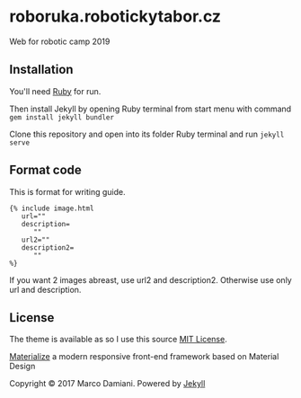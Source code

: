 # roboruka.robotickytabor.cz

Web for robotic camp 2019

## Installation

You'll need <a href="https://rubyinstaller.org/downloads/">Ruby</a> for run.

Then install Jekyll by opening Ruby terminal from start menu with command ```gem install jekyll bundler```

Clone this repository and open into its folder Ruby terminal and run ```jekyll serve```


## Format code

This is format for writing guide. 
```
{% include image.html
   url=""
   description=
      ""
   url2=""
   description2=
      ""
%} 
```
If you want 2 images abreast, use url2 and description2. Otherwise use only url and description.

## License

The theme is available as so I use this source [MIT License][2].

[Materialize][3] a  modern responsive front-end framework based on Material Design

Copyright © 2017 Marco Damiani. Powered by <a href="http://jekyllrb.com">Jekyll</a>

[1]: https://github.com/jekyll/minima
[2]: https://opensource.org/licenses/MIT
[3]: http://materializecss.com/
